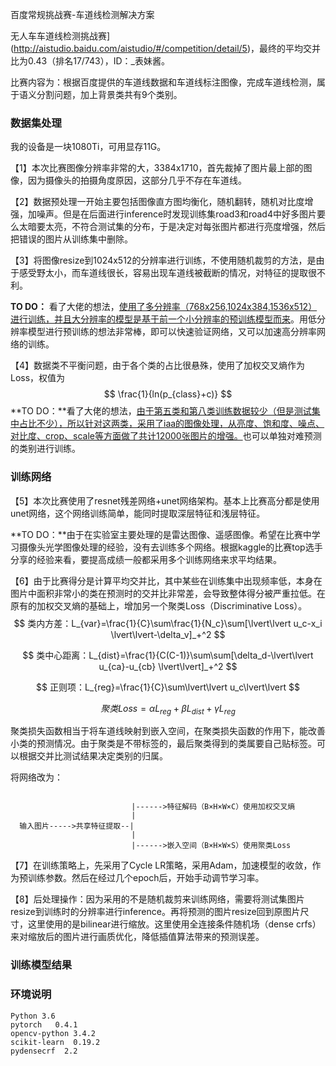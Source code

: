 百度常规挑战赛-车道线检测解决方案

无人车车道线检测挑战赛](http://aistudio.baidu.com/aistudio/#/competition/detail/5)，最终的平均交并比为0.43（排名17/743），ID：_表妹酱。

比赛内容为：根据百度提供的车道线数据和车道线标注图像，完成车道线检测，属于语义分割问题，加上背景类共有9个类别。

### 数据集处理

我的设备是一块1080Ti，可用显存11G。

【1】本次比赛图像分辨率非常的大，3384x1710，首先裁掉了图片最上部的图像，因为摄像头的拍摄角度原因，这部分几乎不存在车道线。

【2】数据预处理一开始主要包括图像直方图均衡化，随机翻转，随机对比度增强，加噪声。但是在后面进行inference时发现训练集road3和road4中好多图片要么太暗要太亮，不符合测试集的分布，于是决定对每张图片都进行亮度增强，然后把错误的图片从训练集中删除。

【3】将图像resize到1024x512的分辨率进行训练，不使用随机裁剪的方法，是由于感受野太小，而车道线很长，容易出现车道线被截断的情况，对特征的提取很不利。

**TO DO：** 看了大佬的想法，<u>使用了多分辨率（768x256,1024x384,1536x512）进行训练，并且大分辨率的模型是基于前一个小分辨率的预训练模型而来</u>。用低分辨率模型进行预训练的想法非常棒，即可以快速验证网络，又可以加速高分辨率网络的训练。

【4】数据类不平衡问题，由于各个类的占比很悬殊，使用了加权交叉熵作为Loss，权值为
$$
\frac{1}{ln(p_{class}+c)}
$$
**TO DO：**看了大佬的想法，<u>由于第五类和第八类训练数据较少（但是测试集中占比不少），所以针对这两类，采用了iaa的图像处理，从亮度、饱和度、噪点、对比度、crop、scale等方面做了共计12000张图片的增强。</u>也可以单独对难预测的类别进行训练。

### 训练网络

【5】本次比赛使用了resnet残差网络+unet网络架构。基本上比赛高分都是使用unet网络，这个网络训练简单，能同时提取深层特征和浅层特征。

**TO DO：**由于在实验室主要处理的是雷达图像、遥感图像。希望在比赛中学习摄像头光学图像处理的经验，没有去训练多个网络。根据kaggle的比赛top选手分享的经验来看，要提高成绩一般都采用多个训练网络来求平均结果。

【6】由于比赛得分是计算平均交并比，其中某些在训练集中出现频率低，本身在图片中面积非常小的类在预测时的交并比非常差，会导致整体得分被严重拉低。在原有的加权交叉熵的基础上，增加另一个聚类Loss（Discriminative Loss）。
$$
类内方差：L_{var}=\frac{1}{C}\sum\frac{1}{N_c}\sum[\lvert\lvert u_c-x_i \lvert\lvert-\delta_v]_+^2
$$

$$
类中心距离：L_{dist}=\frac{1}{C(C-1)}\sum\sum[\delta_d-\lvert\lvert u_{ca}-u_{cb} \lvert\lvert]_+^2
$$

$$
正则项：L_{reg}=\frac{1}{C}\sum\lvert\lvert u_c\lvert\lvert
$$


$$
聚类Loss=\alpha L_{reg}+\beta L_{dist}+\gamma L_{reg}
$$


聚类损失函数相当于将车道线映射到嵌入空间，在聚类损失函数的作用下，能改善小类的预测情况。由于聚类是不带标签的，最后聚类得到的类属要自己贴标签。可以根据交并比测试结果决定类别的归属。

将网络改为：

```
                            
                           |------>特征解码（B×H×W×C）使用加权交叉熵
                           |
  输入图片----->共享特征提取--|
                           |
                           |------>嵌入空间（B×H×W×S）使用聚类Loss
```

【7】在训练策略上，先采用了Cycle LR策略，采用Adam，加速模型的收敛，作为预训练参数。然后在经过几个epoch后，开始手动调节学习率。

【8】后处理操作：因为采用的不是随机裁剪来训练网络，需要将测试集图片resize到训练时的分辨率进行inference。再将预测的图片resize回到原图片尺寸，这里使用的是bilinear进行缩放。这里使用全连接条件随机场（dense crfs）来对缩放后的图片进行画质优化，降低插值算法带来的预测误差。

### 训练模型结果

### 环境说明

```
Python 3.6
pytorch   0.4.1
opencv-python 3.4.2
scikit-learn  0.19.2
pydensecrf  2.2

```

